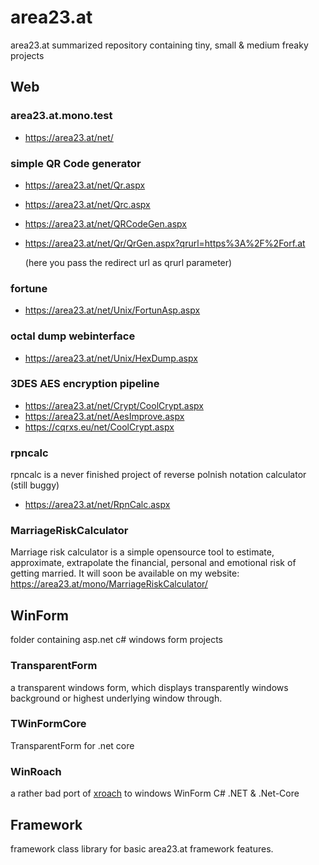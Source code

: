 # area23.at
area23.at summarized repository containing tiny, small &amp; medium freaky projects


## Web

### area23.at.mono.test
- https://area23.at/net/

### simple QR Code generator 
- https://area23.at/net/Qr.aspx
- https://area23.at/net/Qrc.aspx
- https://area23.at/net/QRCodeGen.aspx
- https://area23.at/net/Qr/QrGen.aspx?qrurl=https%3A%2F%2Forf.at

  (here you pass the redirect url as qrurl parameter)

### fortune 
- https://area23.at/net/Unix/FortunAsp.aspx

### octal dump webinterface 
- https://area23.at/net/Unix/HexDump.aspx

### 3DES AES encryption pipeline
- https://area23.at/net/Crypt/CoolCrypt.aspx
- https://area23.at/net/AesImprove.aspx
- https://cqrxs.eu/net/CoolCrypt.aspx
  
### rpncalc
rpncalc is a never finished project of reverse polnish notation calculator (still buggy)
- https://area23.at/net/RpnCalc.aspx

### MarriageRiskCalculator
Marriage risk calculator is a simple opensource tool to estimate, approximate, extrapolate the financial, personal and emotional risk of getting married.
It will soon be available on my website: https://area23.at/mono/MarriageRiskCalculator/


## WinForm 
folder containing asp.net c# windows form projects

### TransparentForm
a transparent windows form, which displays transparently windows background or highest underlying window through.

### TWinFormCore
TransparentForm for .net core

### WinRoach
a rather bad port of [xroach](https://github.com/interkosmos/xroach) to windows WinForm C# .NET & .Net-Core 


## Framework
framework class library for basic area23.at framework features.


